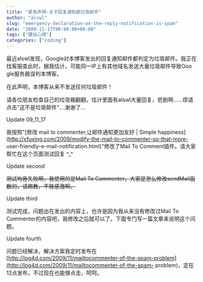 ```yaml
---
title: "紧急声明-关于回复通知是垃圾邮件"
author: "alswl"
slug: "emergency-declaration-on-the-reply-notification-is-spam"
date: "2009-11-17T00:00:00+08:00"
tags: ["建站心得"]
categories: ["coding"]
---
```


最近alswl发现，Google对本博客发出的回复通知邮件都判定为垃圾邮件。我正在找客服查此时，据我估计，可能同一IP上有其他域名发送大量垃圾邮件导致Goo
gle服务器误判本博客。

在此声明，本博客从来不发送任何垃圾邮件！

请各位朋友检查自己的垃圾箱翻翻，估计里面有alswl大量回复，悲剧啊……烦请点击"这不是垃圾邮件"....谢谢了…

Update 09_11_17

我按照"[修改 mail to commenter,让邮件通知更加友好 | Simple happiness](http://xfuxing.com/2009/modify-the-mail-to-commenter-so-that-more-
user-friendly-e-mail-notification.html)"修改了Mail To Comment插件。请大家帮忙在这个页面测试回复
^_^

Update second

<strike>测试均告失败啊，我使用的是Mail To Commenter，大家是怎么修改sendMail函数的，请赐教，不胜感激啊。</strike>

Update third

测试完成，问题出在发出的内容上，也许是因为我从来没有修改过Mail To Commenter的内容吧，我修改之后就可以了。下面专门写一篇文章来说明这个问题。

Update fourth

问题已经解决，解决方案我定时发布在[http://log4d.com/2009/11/mailtocommenter-of-the-spam-problem](http://log4d.com/2009/11/mailtocommenter-of-the-spam-
problem)，定在12点发布，不过现在也能够点击，呵呵。

